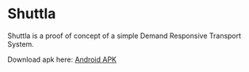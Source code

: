 # Shuttla

Shuttla is a proof of concept of a simple Demand Responsive Transport System.

Download apk here: [Android APK](https://www.google.com)
